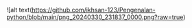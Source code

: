 ![alt text(https://github.com/ikhsan-123/Pengenalan-python/blob/main/png_20240330_231837_0000.png?raw=true)
